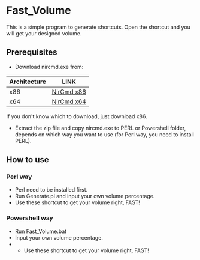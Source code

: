 # Fast_Volume
This is a simple program to generate shortcuts. Open the shortcut and you will get your designed volume.

## Prerequisites
* Download nircmd.exe from:

| Architecture | LINK|
| ------ | ------ |
| x86 | [NirCmd x86](https://www.nirsoft.net/utils/nircmd.zip) |
| x64 | [NirCmd x64](https://www.nirsoft.net/utils/nircmd-x64.zip) |

If you don't know which to download, just download x86.
* Extract the zip file and copy nircmd.exe to PERL or Powershell folder, depends on which way you want to use (for Perl way, you need to install PERL).

## How to use
### Perl way
* Perl need to be installed first.
* Run Generate.pl and input your own volume percentage.
* Use these shortcut to get your volume right, FAST!

### Powershell way
* Run Fast_Volume.bat
* Input your own volume percentage.
* * Use these shortcut to get your volume right, FAST!
